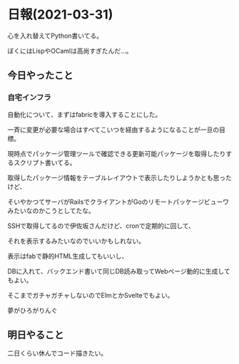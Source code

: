 # 日報(2021-03-31)

心を入れ替えてPython書いてる。

ぼくにはLispやOCamlは高尚すぎたんだ...。

## 今日やったこと

### 自宅インフラ

自動化について、まずはfabricを導入することにした。

一斉に変更が必要な場合はすべてこいつを経由するようになることが一旦の目標。

現時点でパッケージ管理ツールで確認できる更新可能パッケージを取得したりするスクリプト書いてる。

取得したパッケージ情報をテーブルレイアウトで表示したりしようかとも思ったけど、

そいやかつてサーバがRailsでクライアントがGoのリモートパッケージビューワみたいなのかこうとしてたな。

SSHで取得してるので伊佐坂さんだけど、cronで定期的に回して、

それを表示するみたいなのでいいかもしれない。

表示はfabで静的HTML生成してもいいし、

DBに入れて、バックエンド書いて同じDB読み取ってWebページ動的に生成してもよい。

そこまでガチャガチャしないのでElmとかSvelteでもよい。

夢がひろがりんぐ

## 明日やること

二日くらい休んでコード描きたい。
